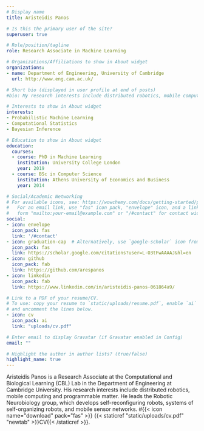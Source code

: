 ```yaml
---
# Display name
title: Aristeidis Panos

# Is this the primary user of the site?
superuser: true

# Role/position/tagline
role: Research Associate in Machine Learning

# Organizations/Affiliations to show in About widget
organizations:
- name: Department of Engineering, University of Cambridge
  url: http://www.eng.cam.ac.uk/

# Short bio (displayed in user profile at end of posts)
#bio: My research interests include distributed robotics, mobile computing and programmable matter.

# Interests to show in About widget
interests:
- Probabilistic Machine Learning
- Computational Statistics
- Bayesian Inference

# Education to show in About widget
education:
  courses:
  - course: PhD in Machine Learning
    institution: University College London
    year: 2019
  - course: BSc in Computer Science
    institution: Athens University of Economics and Business
    year: 2014

# Social/Academic Networking
# For available icons, see: https://wowchemy.com/docs/getting-started/page-builder/#icons
#   For an email link, use "fas" icon pack, "envelope" icon, and a link in the
#   form "mailto:your-email@example.com" or "/#contact" for contact widget.
social:
- icon: envelope
  icon_pack: fas
  link: '/#contact'
- icon: graduation-cap  # Alternatively, use `google-scholar` icon from `ai` icon pack
  icon_pack: fas
  link: https://scholar.google.com/citations?user=L-O3tFwAAAAJ&hl=en
- icon: github
  icon_pack: fab
  link: https://github.com/arespanos
- icon: linkedin
  icon_pack: fab
  link: https://www.linkedin.com/in/aristeidis-panos-061864a9/

# Link to a PDF of your resume/CV.
# To use: copy your resume to `static/uploads/resume.pdf`, enable `ai` icons in `params.toml`, 
# and uncomment the lines below.
- icon: cv
  icon_pack: ai
  link: "uploads/cv.pdf"

# Enter email to display Gravatar (if Gravatar enabled in Config)
email: ""

# Highlight the author in author lists? (true/false)
highlight_name: true
---
```


Aristeidis Panos is a Research Associate at the Computational and Biological Learning (CBL) Lab in the Department of Engineering at Cambridge University. His research interests include distributed robotics, mobile computing and programmable matter. He leads the Robotic Neurobiology group, which develops self-reconfiguring robots, systems of self-organizing robots, and mobile sensor networks.
#{{< icon name="download" pack="fas" >}} {{< staticref "static/uploads/cv.pdf" "newtab" >}}CV{{< /staticref >}}.
